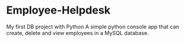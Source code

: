 # Employee-Helpdesk
My first DB project with Python
A simple python console app that can create, delete and view employees in a MySQL database. 
